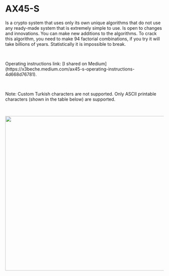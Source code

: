 # AX45-S
Is a crypto system that uses only its own unique algorithms that do not use any ready-made system that is extremely simple to use. Is open to changes and innovations. You can make new additions to the algorithms. To crack this algorithm, you need to make 94 factorial combinations, if you try it will take billions of years. Statistically it is impossible to break.
<p>&nbsp;</p>
Operating instructions link: [I shared on Medium](https://x3beche.medium.com/ax45-s-operating-instructions-4d668d76781).
<p>&nbsp;</p>
Note: Custom Turkish characters are not supported. Only ASCII printable characters (shown in the table below) are supported. 
<p>&nbsp;</p>
<p align="center">
<img width="601" height="491" src="https://i.ibb.co/gPm5v9F/397-3973028-images-ascii-table-ascii-table-printable-hd-png.png">
</p>
